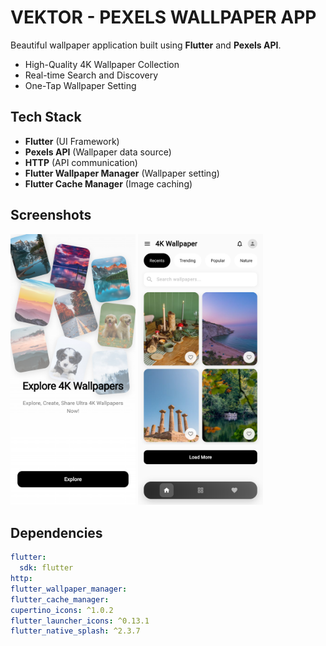 # VEKTOR - PEXELS WALLPAPER APP

Beautiful wallpaper application built using **Flutter** and **Pexels API**.
- High-Quality 4K Wallpaper Collection  
- Real-time Search and Discovery  
- One-Tap Wallpaper Setting

## Tech Stack

- **Flutter** (UI Framework)  
- **Pexels API** (Wallpaper data source)  
- **HTTP** (API communication)  
- **Flutter Wallpaper Manager** (Wallpaper setting)  
- **Flutter Cache Manager** (Image caching)  

## Screenshots

<div align="left">
  <img src="assets/1.png" alt="" width="200"/>
  <img src="assets/2.png" alt="" width="200"/>
  <img src="assets/3.png" alt="" width="200"/>
</div>

## Dependencies

```yaml
flutter:
  sdk: flutter
http:
flutter_wallpaper_manager:
flutter_cache_manager:
cupertino_icons: ^1.0.2
flutter_launcher_icons: ^0.13.1
flutter_native_splash: ^2.3.7
```
